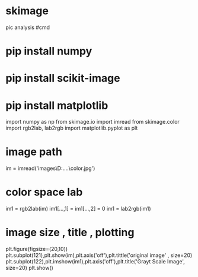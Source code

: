 # skimage
pic analysis
#cmd
# pip install numpy
# pip install scikit-image
# pip install matplotlib

import numpy as np
from skimage.io import imread
from skimage.color import rgb2lab, lab2rgb
import matplotlib.pyplot as plt

# image path

im = imread('images\D:....\color.jpg')

# color space lab

im1 = rgb2lab(im)
im1[...,1] = im1[...,2] = 0
im1 = lab2rgb(im1)

# image size , title , plotting

plt.figure(figsize=(20,10))
plt.subplot(121),plt.show(im),plt.axis('off'),plt.tittle('original image' , size=20)
plt.subplot(122),plt.imshow(im1),plt.axis('off'),plt.title('Grayt Scale Image', size=20)
plt.show()


